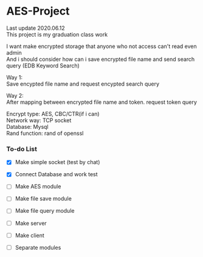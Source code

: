 # AES-Project  
Last update 2020.06.12  
This project is my graduation class work 

I want make encrypted storage that anyone who not access can't read even admin   
And i should consider how can i save encrypted file name and send search query (EDB Keyword Search)  

Way 1:   
Save encypted file name and request encypted search query 

Way 2:  
After mapping between encrypted file name and token. request token query 

Encrypt type: AES, CBC/CTR(if i can)  
Network way: TCP socket  
Database: Mysql   
Rand function: rand of openssl  

### To-do List  

- [x] Make simple socket (test by chat)  
- [x] Connect Database and work test  
- [ ] Make AES module  
- [ ] Make file save module  
- [ ] Make file query module  
- [ ] Make server  
- [ ] Make client  
- [ ] Separate modules  


